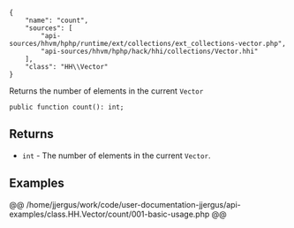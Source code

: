 ``` yamlmeta
{
    "name": "count",
    "sources": [
        "api-sources/hhvm/hphp/runtime/ext/collections/ext_collections-vector.php",
        "api-sources/hhvm/hphp/hack/hhi/collections/Vector.hhi"
    ],
    "class": "HH\\Vector"
}
```




Returns the number of elements in the current ` Vector `




``` Hack
public function count(): int;
```




## Returns




+ ` int ` - The number of elements in the current `` Vector ``.




## Examples










@@ /home/jjergus/work/code/user-documentation-jjergus/api-examples/class.HH.Vector/count/001-basic-usage.php @@
<!-- HHAPIDOC -->
